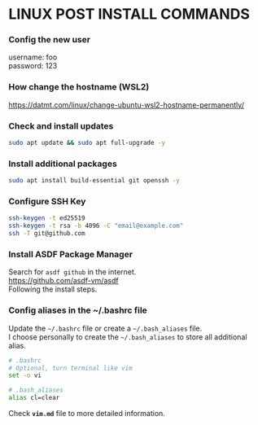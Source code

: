 # LINUX POST INSTALL COMMANDS

### Config the new user

username: foo  
password: 123  

### How change the hostname (WSL2)
https://datmt.com/linux/change-ubuntu-wsl2-hostname-permanently/

### Check and install updates

```bash
sudo apt update && sudo apt full-upgrade -y
```

### Install additional packages

```bash
sudo apt install build-essential git openssh -y 
```

### Configure SSH Key

```bash
ssh-keygen -t ed25519
ssh-keygen -t rsa -b 4096 -C "email@example.com"
ssh -T git@github.com
```

### Install ASDF Package Manager

Search for `asdf github` in the internet.  
<https://github.com/asdf-vm/asdf>  
Following the install steps.  

### Config aliases in the ~/.bashrc file

Update the `~/.bashrc` file or create a `~/.bash_aliases` file.  
I choose personally to create the `~/.bash_aliases` to store all additional
alias.  

```bash
# .bashrc
# Optional, turn terminal like vim
set -o vi

# .bash_aliases
alias cl=clear
```

Check **`vim.md`** file to more detailed information.
